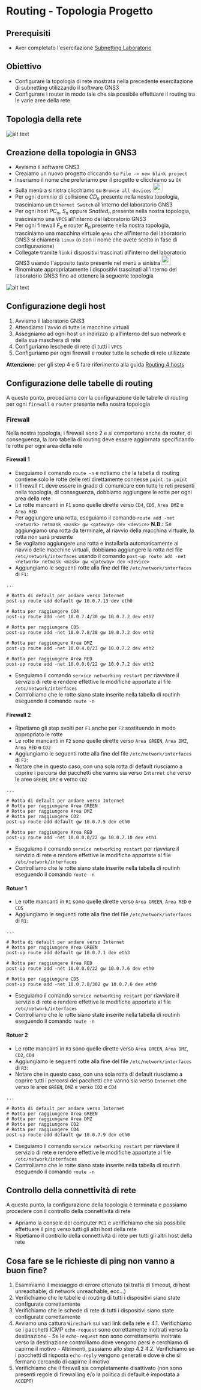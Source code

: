 # Routing - Topologia Progetto

## Prerequisiti
- Aver completato l'esercitazione [Subnetting Laboratorio](https://github.com/fpacenza/Fondamenti-di-Reti-e-Sicurezza-Informatica/tree/main/Subnetting)

## Obiettivo
- Configurare la topologia di rete mostrata nella precedente esercitazione di subnetting utilizzando il software GNS3
- Configurare i router in modo tale che sia possibile effettuare il routing tra le varie aree della rete

## Topologia della rete
![alt text](https://github.com/fpacenza/Fondamenti-di-Reti-e-Sicurezza-Informatica/blob/main/Subnetting/project_topology.png?raw=true)


## Creazione della topologia in GNS3 
- Avviamo il software GNS3
- Creaiamo un nuovo progetto cliccando su `File -> new blank project`
- Inseriamo il nome che preferiamo per il progetto e clicchiamo su `OK`
- Sulla menù a sinistra clicchiamo su `Browse all devices` <img src="https://github.com/fpacenza/Fondamenti-di-Reti-e-Sicurezza-Informatica/blob/main/Routing/browse_all_devices.png?raw=true" width="25">
- Per ogni dominio di collisione $CD_n$ presente nella nostra topologia, trasciniamo un `Ethernet Switch` all'interno del laboratorio GNS3
- Per ogni host $PC_n$, $S_n$ oppure $Snatted_n$ presente nella nostra topologia, trasciniamo una `VPCS` all'interno del laboratorio GNS3
- Per ogni firewall $F_n$ e router $R_n$ presente nella nostra topologia, trasciniamo una macchina virtuale `qemu` che all'interno del laboratorio GNS3 si chiamerà `linux` (o con il nome che avete scelto in fase di configurazione)
- Collegate tramite `link` i dispositivi trascinati all'interno del laboratorio GNS3 usando l'apposito tasto presente nel menù a sinistra <img src="https://github.com/fpacenza/Fondamenti-di-Reti-e-Sicurezza-Informatica/blob/main/Routing/link.png?raw=true" width="25">
- Rinominate appropriatamente i dispositivi trascinati all'interno del laboratorio GNS3 fino ad ottenere la seguente topologia

![alt text](https://github.com/fpacenza/Fondamenti-di-Reti-e-Sicurezza-Informatica/blob/main/Routing/project_topology_gns3.png?raw=true)

## Configurazione degli host
1. Avviamo il laboratorio GNS3
2. Attendiamo l'avvio di tutte le macchine virtuali
3. Assegniamo ad ogni host un indirizzo ip all'interno del suo network e della sua maschera di rete
4. Configuriamo leschede di rete di tutti i `VPCS`
5. Configuriamo per ogni firewall e router tutte le schede di rete utilizzate

**Attenzione:** per gli step 4 e 5 fare riferimento alla guida [Routing 4 hosts](https://github.com/fpacenza/Fondamenti-di-Reti-e-Sicurezza-Informatica/tree/main/Routing%204%20hosts)

## Configurazione delle tabelle di routing
A questo punto, procediamo con la configurazione delle tabelle di routing per ogni `firewall` e `router` presente nella nostra topologia

### Firewall
Nella nostra topologia, i firewall sono 2 e si comportano anche da router, di conseguenza, la loro tabella di routing deve essere aggiornata specificando le rotte per ogni area della rete

#### Firewall 1
- Eseguiamo il comando `route -n` e notiamo che la tabella di routing contiene solo le rotte delle reti direttamente connesse `point-to-point`
- Il firewall `F1` deve essere in grado di comunicare con tutte le reti presenti nella topologia, di conseguenza, dobbiamo aggiungere le rotte per ogni area della rete
- Le rotte mancanti in `F1` sono quelle dirette verso `CD4`, `CD5`, `Area DMZ` e `Area RED`
- Per aggiungere una rotta, eseguiamo il comando `route add -net <network> netmask <mask> gw <gateway> dev <device>`
**N.B.:** Se aggiungiamo una rotta da terminale, al riavvio della macchina virtuale, la rotta non sarà presente
- Se vogliamo aggiungere una rotta e installarla automaticamente al riavvio delle macchine virtuali, dobbiamo aggiungere la rotta nel file `/etc/network/interfaces` usando il comando `post-up route add -net <network> netmask <mask> gw <gateway> dev <device>`
- Aggiungiamo le seguenti rotte alla fine del file `/etc/network/interfaces` di `F1`:
```console
...

# Rotta di default per andare verso Internet
post-up route add default gw 10.0.7.13 dev eth0

# Rotta per raggiungere CD4
post-up route add -net 10.0.7.4/30 gw 10.0.7.2 dev eth2

# Rotta per raggiungere CD5
post-up route add -net 10.0.7.8/30 gw 10.0.7.2 dev eth2

# Rotta per raggiungere Area DMZ
post-up route add -net 10.0.4.0/23 gw 10.0.7.2 dev eth2

# Rotta per raggiungere Area RED
post-up route add -net 10.0.0.0/22 gw 10.0.7.2 dev eth2
```

- Eseguiamo il comando `service networking restart` per riavviare il servizio di rete e rendere effettive le modifiche apportate al file `/etc/network/interfaces`
- Controlliamo che le rotte siano state inserite nella tabella di routinh eseguendo il comando `route -n`

#### Firewall 2
- Ripetiamo gli step svolti per `F1` anche per `F2` sostituendo in modo appropriato le rotte
- Le rotte mancanti in `F2` sono quelle dirette verso `Area GREEN`, `Area DMZ`, `Area RED` e `CD2`
- Aggiungiamo le seguenti rotte alla fine del file `/etc/network/interfaces` di `F2`:
- Notare che in questo caso, con una sola rotta di default riusciamo a coprire i percorsi dei pacchetti che vanno sia verso `Internet` che verso le aree `GREEN`, `DMZ` e verso `CD2`
```console
...

# Rotta di default per andare verso Internet
# Rotta per raggiungere Area GREEN
# Rotta per raggiungere Area DMZ
# Rotta per raggiungere CD2
post-up route add default gw 10.0.7.5 dev eth0

# Rotta per raggiungere Area RED
post-up route add -net 10.0.0.0/22 gw 10.0.7.10 dev eth1
```

- Eseguiamo il comando `service networking restart` per riavviare il servizio di rete e rendere effettive le modifiche apportate al file `/etc/network/interfaces`
- Controlliamo che le rotte siano state inserite nella tabella di routinh eseguendo il comando `route -n`

#### Rotuer 1
- Le rotte mancanti in `R1` sono quelle dirette verso `Area GREEN`, `Area RED` e `CD5`
- Aggiungiamo le seguenti rotte alla fine del file `/etc/network/interfaces` di `R1`:
```console
...

# Rotta di default per andare verso Internet
# Rotta per raggiungere Area GREEN
post-up route add default gw 10.0.7.1 dev eth3

# Rotta per raggiungere Area RED
post-up route add -net 10.0.0.0/22 gw 10.0.7.6 dev eth0

# Rotta per raggiungere CD5
post-up route add -net 10.0.7.8/302 gw 10.0.7.6 dev eth0
```

- Eseguiamo il comando `service networking restart` per riavviare il servizio di rete e rendere effettive le modifiche apportate al file `/etc/network/interfaces`
- Controlliamo che le rotte siano state inserite nella tabella di routinh eseguendo il comando `route -n`

#### Rotuer 2
- Le rotte mancanti in `R3` sono quelle dirette verso `Area GREEN`, `Area DMZ`, `CD2`, `CD4`
- Aggiungiamo le seguenti rotte alla fine del file `/etc/network/interfaces` di `R3`:
- Notare che in questo caso, con una sola rotta di default riusciamo a coprire tutti i percorsi dei pacchetti che vanno sia verso `Internet` che verso le aree `GREEN`, `DMZ` e verso `CD2` e `CD4`
```console
...

# Rotta di default per andare verso Internet
# Rotta per raggiungere Area GREEN
# Rotta per raggiungere Area DMZ
# Rotta per raggiungere CD2
# Rotta per raggiungere CD4
post-up route add default gw 10.0.7.9 dev eth0
```

- Eseguiamo il comando `service networking restart` per riavviare il servizio di rete e rendere effettive le modifiche apportate al file `/etc/network/interfaces`
- Controlliamo che le rotte siano state inserite nella tabella di routinh eseguendo il comando `route -n`

## Controllo della connettività di rete
A questo punto, la configurazione della topologia è terminata e possiamo procedere con il controllo della connettività di rete

- Apriamo la console del computer `PC1` e verifichiamo che sia possibile effettuare il ping verso tutti gli altri host della rete
- Ripetiamo il controllo della connettività di rete per tutti gli altri host della rete

## Cosa fare se le richieste di ping non vanno a buon fine?
1. Esaminiamo il messaggio di errore ottenuto (si tratta di timeout, di host unreachable, di network unreachable, ecc...)
2. Verifichiamo che le tabelle di routing di tutti i dispositivi siano state configurate correttamente
3. Verifichiamo che le schede di rete di tutti i dispositivi siano state configurate correttamente
4. Avviamo una cattura `Wireshark` sui vari link della rete e 
    4.1. Verifichiamo se i pacchetti ICMP `echo-request` sono correttamente inoltrati verso la destinazione
        - Se le `echo-request` non sono correttamente inoltrate verso la destinazione controlliamo dove vengono persi e cerchiamo di capirne il motivo
        - Altrimenti, passiamo allo step 4.2
    4.2. Verifichiamo se i pacchetti di risposta `echo-reply` vengono generati e dove è che si fermano cercando di capirne il motivo 
5. Verifichiamo che il firewall sia completamente disattivato (non sono presenti regole di firewalling e/o la politica di default è impostata a `ACCEPT`)
